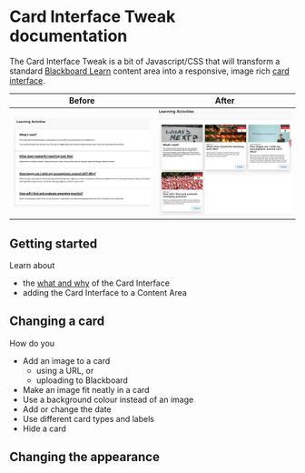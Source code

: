 # Card Interface Tweak documentation

The Card Interface Tweak is a bit of Javascript/CSS that will transform a standard [Blackboard Learn](https://en.wikipedia.org/wiki/Blackboard_Learn) content area into a responsive, image rich [card interface](https://www.smashingmagazine.com/2016/10/designing-card-based-user-interfaces/).

| Before | After|
|--------|------|
| ![Normal Bb Learn content area](images/before.png) | ![Transformed into Card Interface](images/after.png) |

## Getting started

Learn about

- the [what and why](whatWhy.md) of the Card Interface
- adding the Card Interface to a Content Area

## Changing a card

How do you

- Add an image to a card
  - using a URL, or
  - uploading to Blackboard
- Make an image fit neatly in a card
- Use a background colour instead of an image
- Add or change the date
- Use different card types and labels
- Hide a card

## Changing the appearance

